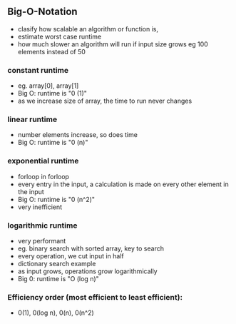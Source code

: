 ## Big-O-Notation
* clasify how scalable an algorithm or function is,
* estimate worst case runtime
* how much slower an algorithm will run if input size grows eg 100 elements instead of 50
 
### constant runtime
* eg. array[0], array[1] 
* Big O: runtime is "0 (1)" 
* as we increase size of array, the time to run never changes

### linear runtime
* number elements increase, so does time
* Big O: runtime is "0 (n)"

### exponential runtime
* forloop in forloop
* every entry in the input, a calculation is made on every other element in the input
* Big O: runtime is "0 (n^2)"
* very inefficient

### logarithmic runtime
* very performant
* eg. binary search with sorted array, key to search
* every operation, we cut input in half
* dictionary search example
* as input grows, operations grow logarithmically
* Big 0: runtime is "O (log n)"

### Efficiency order (most efficient to least efficient):
* 0(1), 0(log n), 0(n), 0(n^2)